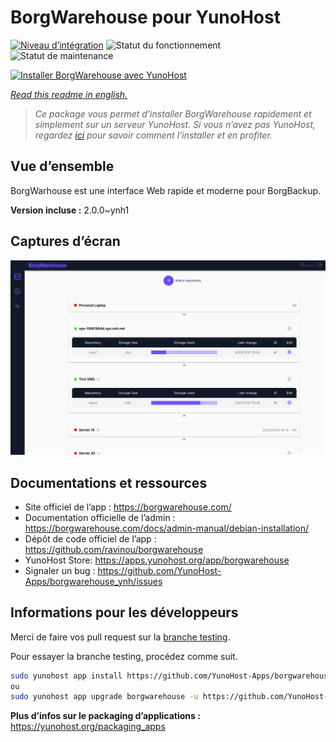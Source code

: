 <!--
N.B.: This README was automatically generated by https://github.com/YunoHost/apps/tree/master/tools/README-generator
It shall NOT be edited by hand.
-->

# BorgWarehouse pour YunoHost

[![Niveau d’intégration](https://dash.yunohost.org/integration/borgwarehouse.svg)](https://dash.yunohost.org/appci/app/borgwarehouse) ![Statut du fonctionnement](https://ci-apps.yunohost.org/ci/badges/borgwarehouse.status.svg) ![Statut de maintenance](https://ci-apps.yunohost.org/ci/badges/borgwarehouse.maintain.svg)

[![Installer BorgWarehouse avec YunoHost](https://install-app.yunohost.org/install-with-yunohost.svg)](https://install-app.yunohost.org/?app=borgwarehouse)

*[Read this readme in english.](./README.md)*

> *Ce package vous permet d’installer BorgWarehouse rapidement et simplement sur un serveur YunoHost.
Si vous n’avez pas YunoHost, regardez [ici](https://yunohost.org/#/install) pour savoir comment l’installer et en profiter.*

## Vue d’ensemble

BorgWarhouse est une interface Web rapide et moderne pour BorgBackup.

**Version incluse :** 2.0.0~ynh1

## Captures d’écran

![Capture d’écran de BorgWarehouse](./doc/screenshots/screenshot.png)

## Documentations et ressources

* Site officiel de l’app : <https://borgwarehouse.com/>
* Documentation officielle de l’admin : <https://borgwarehouse.com/docs/admin-manual/debian-installation/>
* Dépôt de code officiel de l’app : <https://github.com/ravinou/borgwarehouse>
* YunoHost Store: <https://apps.yunohost.org/app/borgwarehouse>
* Signaler un bug : <https://github.com/YunoHost-Apps/borgwarehouse_ynh/issues>

## Informations pour les développeurs

Merci de faire vos pull request sur la [branche testing](https://github.com/YunoHost-Apps/borgwarehouse_ynh/tree/testing).

Pour essayer la branche testing, procédez comme suit.

``` bash
sudo yunohost app install https://github.com/YunoHost-Apps/borgwarehouse_ynh/tree/testing --debug
ou
sudo yunohost app upgrade borgwarehouse -u https://github.com/YunoHost-Apps/borgwarehouse_ynh/tree/testing --debug
```

**Plus d’infos sur le packaging d’applications :** <https://yunohost.org/packaging_apps>